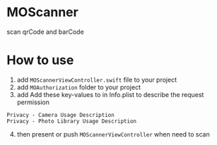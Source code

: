 # MOScanner
scan qrCode and barCode

# How to use

1. add `MOScannerViewController.swift` file to your project
2. add `MOAuthorization` folder to your project
3. add Add these key-values to in Info.plist to describe the request permission
```
Privacy - Camera Usage Description
Privacy - Photo Library Usage Description
```
4. then present or push `MOScannerViewController` when need to scan


